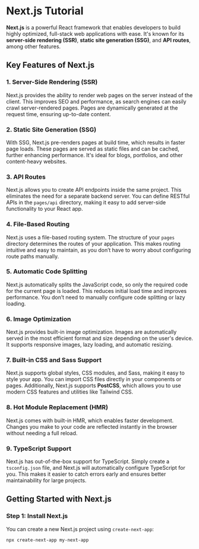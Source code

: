 # Next.js Tutorial

**Next.js** is a powerful React framework that enables developers to build highly optimized, full-stack web applications with ease. It's known for its **server-side rendering (SSR)**, **static site generation (SSG)**, and **API routes**, among other features.

## Key Features of Next.js

### 1. **Server-Side Rendering (SSR)**
Next.js provides the ability to render web pages on the server instead of the client. This improves SEO and performance, as search engines can easily crawl server-rendered pages. Pages are dynamically generated at the request time, ensuring up-to-date content.

### 2. **Static Site Generation (SSG)**
With SSG, Next.js pre-renders pages at build time, which results in faster page loads. These pages are served as static files and can be cached, further enhancing performance. It's ideal for blogs, portfolios, and other content-heavy websites.

### 3. **API Routes**
Next.js allows you to create API endpoints inside the same project. This eliminates the need for a separate backend server. You can define RESTful APIs in the `pages/api` directory, making it easy to add server-side functionality to your React app.

### 4. **File-Based Routing**
Next.js uses a file-based routing system. The structure of your `pages` directory determines the routes of your application. This makes routing intuitive and easy to maintain, as you don’t have to worry about configuring route paths manually.

### 5. **Automatic Code Splitting**
Next.js automatically splits the JavaScript code, so only the required code for the current page is loaded. This reduces initial load time and improves performance. You don’t need to manually configure code splitting or lazy loading.

### 6. **Image Optimization**
Next.js provides built-in image optimization. Images are automatically served in the most efficient format and size depending on the user's device. It supports responsive images, lazy loading, and automatic resizing.

### 7. **Built-in CSS and Sass Support**
Next.js supports global styles, CSS modules, and Sass, making it easy to style your app. You can import CSS files directly in your components or pages. Additionally, Next.js supports **PostCSS**, which allows you to use modern CSS features and utilities like Tailwind CSS.

### 8. **Hot Module Replacement (HMR)**
Next.js comes with built-in HMR, which enables faster development. Changes you make to your code are reflected instantly in the browser without needing a full reload.

### 9. **TypeScript Support**
Next.js has out-of-the-box support for TypeScript. Simply create a `tsconfig.json` file, and Next.js will automatically configure TypeScript for you. This makes it easier to catch errors early and ensures better maintainability for large projects.

## Getting Started with Next.js

### Step 1: Install Next.js

You can create a new Next.js project using `create-next-app`:

```bash
npx create-next-app my-next-app
